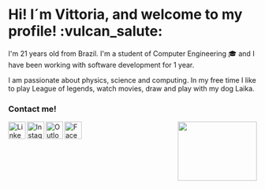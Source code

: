 <h1>Hi! I´m Vittoria, and welcome to my profile! :vulcan_salute:</h1>

I'm 21 years old from Brazil. I'm a student of Computer Engineering :mortar_board: and I have been working with software development for 1 year.

I am passionate about physics, science and computing. In my free time I like to play League of legends, watch movies, draw and play with my dog Laika.

<h3>Contact me!</h3>

<a target="_blank" href="https://www.linkedin.com/in/vittoria-thomasini">
  <img align="left" alt="Linkedin" width="35px" src="https://cdn.jsdelivr.net/npm/simple-icons@v3/icons/linkedin.svg" />
</a>
<a target="_blank" href="https://www.instagram.com/vittoria-thomasini/">
  <img align="left" alt="Instagram" width="35px" src="https://cdn.jsdelivr.net/npm/simple-icons@v3/icons/instagram.svg" />
</a>
<a target="_blank" href="mailto:vittoriathomasini@hotmail.com">
  <img align="left" alt="Outlook" width="35px" src="https://cdn.jsdelivr.net/npm/simple-icons@v3/icons/microsoftoutlook.svg" />
</a>
<a target="_blank" href="https://fb.com/vittoriathomasini">
  <img align="left" alt="Facebook" width="35px" src="https://cdn.jsdelivr.net/npm/simple-icons@v3/icons/facebook.svg" />
</a>
<img align="right" src="https://media.giphy.com/media/qP2YwW2BpB2K0qMjMk/giphy.gif" width="160" height="120" />
